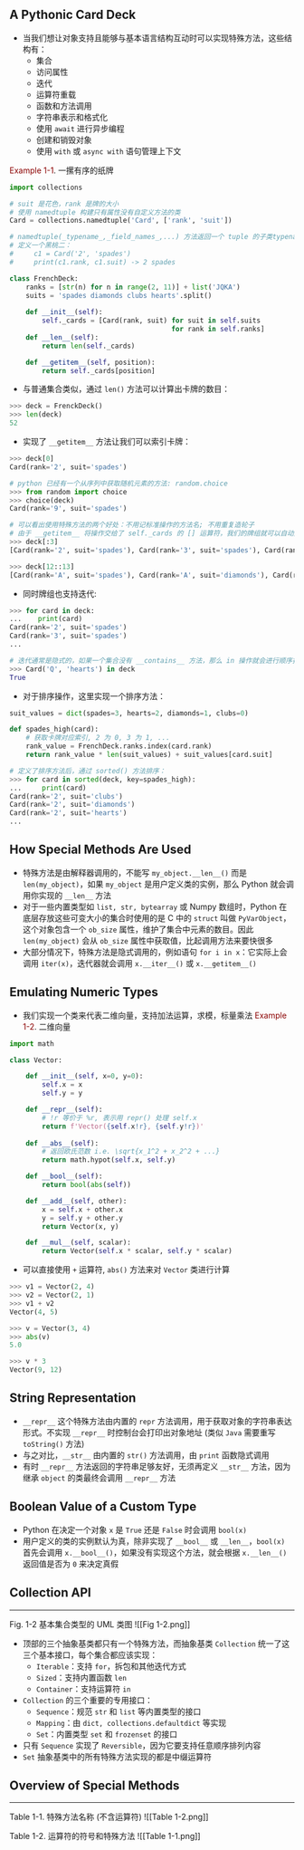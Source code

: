 ## A Pythonic Card Deck
- 当我们想让对象支持且能够与基本语言结构互动时可以实现特殊方法，这些结构有：
	- 集合
	- 访问属性
	- 迭代
	- 运算符重载
	- 函数和方法调用
	- 字符串表示和格式化
	- 使用 `await` 进行异步编程
	- 创建和销毁对象
	- 使用 `with` 或 `async with` 语句管理上下文

<font color='darkred'>Example 1-1</font>. 一摞有序的纸牌
```python
import collections

# suit 是花色，rank 是牌的大小
# 使用 namedtuple 构建只有属性没有自定义方法的类
Card = collections.namedtuple('Card', ['rank', 'suit'])

# namedtuple(_typename_,_field_names_,...) 方法返回一个 tuple 的子类typename, 它的属性就是 field_names 中定义的
# 定义一个黑桃二：
#     c1 = Card('2', 'spades')
#     print(c1.rank, c1.suit) -> 2 spades

class FrenchDeck:
	ranks = [str(n) for n in range(2, 11)] + list('JQKA')
	suits = 'spades diamonds clubs hearts'.split()
    
    def __init__(self):
        self._cards = [Card(rank, suit) for suit in self.suits
                                        for rank in self.ranks]
    def __len__(self):
        return len(self._cards)

    def __getitem__(self, position):
        return self._cards[position]
```
- 与普通集合类似，通过 `len()` 方法可以计算出卡牌的数目：
```python
>>> deck = FrenckDeck()
>>> len(deck)
52
```
- 实现了 `__getitem__` 方法让我们可以索引卡牌：
```python
>>> deck[0]
Card(rank='2', suit='spades')

# python 已经有一个从序列中获取随机元素的方法: random.choice
>>> from random import choice
>>> choice(deck)
Card(rank='9', suit='spades')

# 可以看出使用特殊方法的两个好处：不用记标准操作的方法名; 不用重复造轮子
# 由于 __getitem__ 将操作交给了 self._cards 的 [] 运算符，我们的牌组就可以自动支持切片：
>>> deck[:3]
[Card(rank='2', suit='spades'), Card(rank='3', suit='spades'), Card(rank='4', suit='spades')]

>>> deck[12::13]
[Card(rank='A', suit='spades'), Card(rank='A', suit='diamonds'), Card(rank='A', suit='clubs'), Card(rank='A', suit='hearts')]
```
- 同时牌组也支持迭代:
```python
>>> for card in deck:
...    print(card)
Card(rank='2', suit='spades') 
Card(rank='3', suit='spades')
...

# 迭代通常是隐式的，如果一个集合没有 __contains__ 方法，那么 in 操作就会进行顺序扫描，对于我们的牌组来说：
>>> Card('Q', 'hearts') in deck
True
```
- 对于排序操作，这里实现一个排序方法：
```python
suit_values = dict(spades=3, hearts=2, diamonds=1, clubs=0)

def spades_high(card):
	# 获取卡牌对应索引, 2 为 0, 3 为 1, ...
	rank_value = FrenchDeck.ranks.index(card.rank)
	return rank_value * len(suit_values) + suit_values[card.suit]

# 定义了排序方法后，通过 sorted() 方法排序：
>>> for card in sorted(deck, key=spades_high):
...     print(card)
Card(rank='2', suit='clubs') 
Card(rank='2', suit='diamonds') 
Card(rank='2', suit='hearts')
...
```
## How Special Methods Are Used
- 特殊方法是由解释器调用的，不能写 `my_object.__len__()` 而是 `len(my_object)`，如果 `my_object` 是用户定义类的实例，那么 Python 就会调用你实现的 `__len__` 方法
- 对于一些内置类型如 `list, str, bytearray` 或 Numpy 数组时，Python 在底层存放这些可变大小的集合时使用的是 C 中的 `struct` 叫做 `PyVarObject`，这个对象包含一个 `ob_size` 属性，维护了集合中元素的数目。因此 `len(my_object)` 会从 `ob_size` 属性中获取值，比起调用方法来要快很多
- 大部分情况下，特殊方法是隐式调用的，例如语句 `for i in x`：它实际上会调用 `iter(x)`，迭代器就会调用 `x.__iter__()` 或 `x.__getitem__()`
## Emulating Numeric Types
- 我们实现一个类来代表二维向量，支持加法运算，求模，标量乘法
<font color='darkred'>Example 1-2</font>. 二维向量
```python
import math

class Vector:

    def __init__(self, x=0, y=0):
        self.x = x
        self.y = y

    def __repr__(self):
        # !r 等价于 %r, 表示用 repr() 处理 self.x
        return f'Vector({self.x!r}, {self.y!r})'
        
    def __abs__(self):
        # 返回欧氏范数 i.e. \sqrt{x_1^2 + x_2^2 + ...}
        return math.hypot(self.x, self.y)

    def __bool__(self):
	    return bool(abs(self))

    def __add__(self, other):
        x = self.x + other.x
        y = self.y + other.y
        return Vector(x, y)

    def __mul__(self, scalar):
        return Vector(self.x * scalar, self.y * scalar)
```
- 可以直接使用 `+` 运算符, `abs()` 方法来对 `Vector` 类进行计算
```python
>>> v1 = Vector(2, 4)
>>> v2 = Vector(2, 1)
>>> v1 + v2
Vector(4, 5)

>>> v = Vector(3, 4)
>>> abs(v)
5.0

>>> v * 3
Vector(9, 12)
```
## String Representation
-  `__repr__` 这个特殊方法由内置的 `repr` 方法调用，用于获取对象的字符串表达形式。不实现 `__repr__` 时控制台会打印出对象地址 (类似 `Java` 需要重写 `toString()` 方法)
- 与之对比，`__str__` 由内置的 `str()` 方法调用，由 `print` 函数隐式调用
- 有时 `__repr__` 方法返回的字符串足够友好，无须再定义 `__str__` 方法，因为继承 `object` 的类最终会调用 `__repr__` 方法
## Boolean Value of a Custom Type
- Python 在决定一个对象 `x` 是 `True` 还是 `False` 时会调用 `bool(x)`
- 用户定义的类的实例默认为真，除非实现了 `__bool__` 或 `__len__`，`bool(x)` 首先会调用 `x.__bool__()`，如果没有实现这个方法，就会根据 `x.__len__()` 返回值是否为 `0` 来决定真假 
## Collection API
-------------------------------------------------------------------
Fig. 1-2 基本集合类型的 UML 类图
![[Fig 1-2.png]]
- 顶部的三个抽象基类都只有一个特殊方法，而抽象基类 `Collection` 统一了这三个基本接口，每个集合都应该实现：
	- `Iterable`：支持 `for`，拆包和其他迭代方式
	- `Sized`：支持内置函数 `len`
	- `Container`：支持运算符 `in`
- `Collection` 的三个重要的专用接口：
	- `Sequence`：规范 `str` 和 `list` 等内置类型的接口
	- `Mapping`：由 `dict, collections.defaultdict` 等实现
	- `Set`：内置类型 `set` 和 `frozenset` 的接口 
- 只有 `Sequence` 实现了 `Reversible`，因为它要支持任意顺序排列内容
- `Set` 抽象基类中的所有特殊方法实现的都是中缀运算符
## Overview of Special Methods
-------------------------------------------------------------------
Table 1-1. 特殊方法名称 (不含运算符)
![[Table 1-2.png]]

Table 1-2. 运算符的符号和特殊方法
![[Table 1-1.png]]